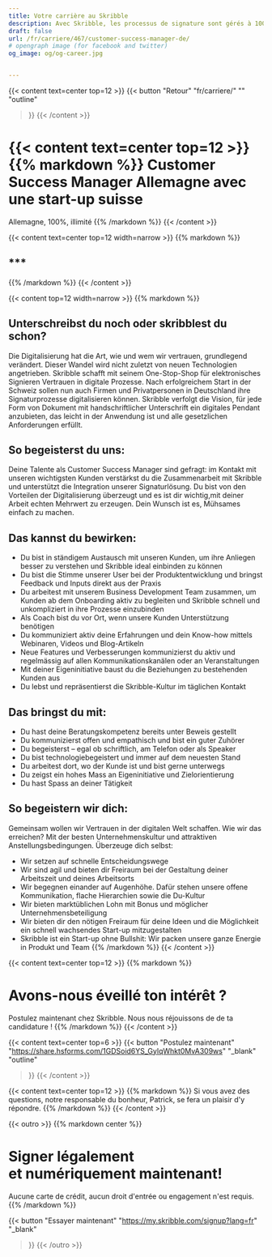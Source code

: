 ```yaml
---
title: Votre carrière au Skribble
description: Avec Skribble, les processus de signature sont gérés à 100% numériquement, sur la base de la signature électronique qualifiée "SEQ" – la signature électronique qui équivaut à une signature manuscrite, selon la loi suisse et européenne.
draft: false
url: /fr/carriere/467/customer-success-manager-de/
# opengraph image (for facebook and twitter)
og_image: og/og-career.jpg


---
```


{{< content text=center top=12 >}}
{{< button
  "Retour"
  "fr/carriere/"
  ""
  "outline"
>}}
{{< /content >}}

{{< content text=center top=12 >}}
{{% markdown %}}
Customer Success Manager Allemagne 
avec une start-up suisse
===============
Allemagne, 100%, illimité
{{% /markdown %}}
{{< /content >}}

{{< content text=center top=12 width=narrow >}}
{{% markdown %}}
## ***
{{% /markdown %}}
{{< /content >}}

{{< content top=12 width=narrow >}}
{{% markdown %}}
## Unterschreibst du noch oder skribblest du schon?
Die Digitalisierung hat die Art, wie und wem wir vertrauen, grundlegend verändert. Dieser Wandel wird nicht zuletzt von neuen Technologien angetrieben. Skribble schafft mit seinem One-Stop-Shop für elektronisches Signieren Vertrauen in digitale Prozesse. Nach erfolgreichem Start in der Schweiz sollen nun auch Firmen und Privatpersonen in Deutschland ihre Signaturprozesse digitalisieren können. Skribble verfolgt die Vision, für jede Form von Dokument mit handschriftlicher Unterschrift ein digitales Pendant anzubieten, das leicht in der Anwendung ist und alle gesetzlichen Anforderungen erfüllt.

## So begeisterst du uns:
Deine Talente als Customer Success Manager sind gefragt: im Kontakt mit unseren wichtigsten Kunden verstärkst du die Zusammenarbeit mit Skribble und unterstützt die Integration unserer Signaturlösung. Du bist von den Vorteilen der Digitalisierung überzeugt und es ist dir wichtig,mit deiner Arbeit echten Mehrwert zu erzeugen. Dein Wunsch ist es, Mühsames einfach zu machen.

## Das kannst du bewirken:
- Du bist in ständigem Austausch mit unseren Kunden, um ihre Anliegen besser zu verstehen und Skribble ideal einbinden zu können
- Du bist die Stimme unserer User bei der Produktentwicklung und bringst Feedback und Inputs direkt aus der Praxis
- Du arbeitest mit unserem Business Development Team zusammen, um Kunden ab dem Onboarding aktiv zu begleiten und Skribble schnell und unkompliziert in ihre Prozesse einzubinden
- Als Coach bist du vor Ort, wenn unsere Kunden Unterstützung benötigen
- Du kommuniziert aktiv deine Erfahrungen und dein Know-how mittels Webinaren, Videos und Blog-Artikeln
- Neue Features und Verbesserungen kommunizierst du aktiv und regelmässig auf allen Kommunikationskanälen oder an Veranstaltungen
- Mit deiner Eigeninitiative baust du die Beziehungen zu bestehenden Kunden aus
- Du lebst und repräsentierst die Skribble-Kultur im täglichen Kontakt 

## Das bringst du mit:
- Du hast deine Beratungskompetenz bereits unter Beweis gestellt
- Du kommunizierst offen und empathisch und bist ein guter Zuhörer
- Du begeisterst – egal ob schriftlich, am Telefon oder als Speaker 
- Du bist technologiebegeistert und immer auf dem neuesten Stand
- Du arbeitest dort, wo der Kunde ist und bist gerne unterwegs
- Du zeigst ein hohes Mass an Eigeninitiative und Zielorientierung
- Du hast Spass an deiner Tätigkeit

## So begeistern wir dich:
Gemeinsam wollen wir Vertrauen in der digitalen Welt schaffen. Wie wir das erreichen? Mit der besten Unternehmenskultur und attraktiven Anstellungsbedingungen. Überzeuge dich selbst:

- Wir setzen auf schnelle Entscheidungswege
- Wir sind agil und bieten dir Freiraum bei der Gestaltung deiner Arbeitszeit und deines Arbeitsorts
- Wir begegnen einander auf Augenhöhe. Dafür stehen unsere offene Kommunikation, flache Hierarchien sowie die Du-Kultur
- Wir bieten marktüblichen Lohn mit Bonus und möglicher Unternehmensbeteiligung
- Wir bieten dir den nötigen Freiraum für deine Ideen und die Möglichkeit ein schnell wachsendes Start-up mitzugestalten
- Skribble ist ein Start-up ohne Bullshit: Wir packen unsere ganze Energie in Produkt und Team
{{% /markdown %}}
{{< /content >}}

{{< content text=center top=12 >}}
{{% markdown %}}
# Avons-nous éveillé ton intérêt ?
Postulez maintenant chez Skribble.
Nous nous réjouissons de de ta candidature !
{{% /markdown %}}
{{< /content >}}

{{< content text=center top=6 >}}
{{< button
  "Postulez maintenant"
  "https://share.hsforms.com/1GDSoid6YS_GylqWhkt0MvA309ws"
  "_blank"
  "outline"
>}}
{{< /content >}}

{{< content text=center top=12 >}}
{{% markdown %}}
Si vous avez des questions, notre responsable du bonheur, Patrick, 
se fera un plaisir d'y répondre.
{{% /markdown %}}
{{< /content >}}

[//]: # (--------------------------------------------------------------------------------------------------------------)

{{< outro >}}
{{% markdown center %}}
# Signer légalement <br class="hide-for-mobile">et numériquement maintenant!
Aucune carte de crédit, aucun droit d'entrée
ou engagement n'est requis.
{{% /markdown %}}

{{< button
  "Essayer maintenant"
  "https://my.skribble.com/signup?lang=fr"
  "_blank"
>}}
{{< /outro >}}